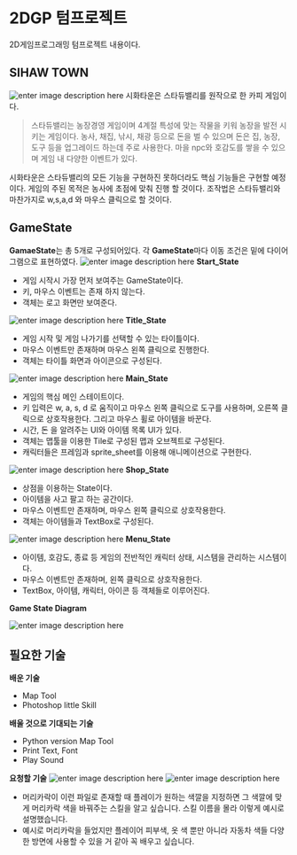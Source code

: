﻿# 2DGP 텀프로젝트

2D게임프로그래밍 텀프로젝트 내용이다.

## SIHAW TOWN
![enter image description here](https://i.esdrop.com/d/XTKNGpeIot.jpg)
시화타운은 스타듀밸리를 원작으로 한 카피 게임이다.
>스타듀밸리는 농장경영 게임이며 4계절 특성에 맞는 작물을 키워 농장을 발전 시키는 게임이다. 농사, 채집, 낚시, 채광 등으로 돈을 벌 수 있으며 돈은 집, 농장, 도구 등을 업그레이드 하는데 주로 사용한다. 마을 npc와 호감도를 쌓을 수 있으며 게임 내 다양한 이벤트가 있다.

시화타운은 스타듀밸리의 모든 기능을 구현하진 못하더라도 핵심 기능들은 구현할 예정이다. 게임의 주된 목적은 농사에 초점에 맞춰 진행 할 것이다. 조작법은 스타듀밸리와 마찬가지로 w,s,a,d 와 마우스 클릭으로 할 것이다.

## GameState
**GamaeState**는 총 5개로 구성되어있다.
각 **GameState**마다 이동 조건은 밑에 다이어그램으로 표현하였다.
![enter image description here](https://i.esdrop.com/d/AZTYUHU8Kp.jpg)
**Start_State**
- 게임 시작시 가장 먼저 보여주는 GameState이다.
- 키, 마우스 이벤트는 존재 하지 않는다.
- 객체는 로고 화면만 보여준다.

![enter image description here](https://i.esdrop.com/d/RD2MMuPjl5.jpg)
**Title_State**
- 게임 시작 및 게임 나가기를 선택할 수 있는 타이틀이다.
- 마우스 이벤트만 존재하며 마우스 왼쪽 클릭으로 진행한다.
- 객체는 타이틀 화면과 아이콘으로 구성된다.

![enter image description here](https://mblogthumb-phinf.pstatic.net/MjAxODA3MTZfMzEg/MDAxNTMxNzE5NjgwNDU1.hTAosRMRD48Piu20tVCIhQCVmVDQqKYtYObGH930ypEg.fUKvaX6RlbSEWsNVLcRUVU9QUJFr_HocLARLd8Tbcz8g.PNG.elancia_0/08.png?type=w800)
**Main_State**
- 게임의 핵심 메인 스테이트이다.
- 키 입력은 w, a, s, d 로 움직이고 마우스 왼쪽 클릭으로 도구를 사용하며, 오른쪽 클릭으로 상호작용한다. 그리고 마우스 휠로 아이템을 바꾼다.
- 시간, 돈 을 알려주는 UI와 아이템 목록 UI가 있다.
- 객체는 맵툴을 이용한 Tile로 구성된 맵과 오브젝트로 구성된다.
- 캐릭터들은 프레임과 sprite_sheet를 이용해 애니메이션으로 구현한다.

![enter image description here](https://postfiles.pstatic.net/MjAxODEwMzBfMTgy/MDAxNTQwODMzODA0NTY1.xfeNK24S0YWngGsdQ0dVLZIaG_ArgPlnJ245J6jiQisg.UCq8IpMkvzqsOshgYczpSqDTqezagpbA9yYD83JzBmgg.PNG.900pixel/image_6559740771540833773088.png?type=w773)
**Shop_State**
- 상점을 이용하는 State이다.
- 아이템을 사고 팔고 하는 공간이다.
- 마우스 이벤트만 존재하며, 마우스 왼쪽 클릭으로 상호작용한다.
- 객체는 아이템들과 TextBox로 구성된다.



![enter image description here](https://img1.daumcdn.net/thumb/R720x0.q80/?scode=mtistory2&fname=http://cfile27.uf.tistory.com/image/224E9E4858D638552E19B6)
**Menu_State**
- 아이템, 호감도, 종료 등 게임의 전반적인 캐릭터 상태, 시스템을 관리하는 시스템이다.
- 마우스 이벤트만 존재하며, 왼쪽 클릭으로 상호작용한다.
- TextBox, 아이템, 캐릭터, 아이콘 등 객체들로 이루어진다.

**Game State Diagram**

![enter image description here](https://i.esdrop.com/d/auqZDlouwd.PNG)
## 필요한 기술
**배운 기술**
- Map Tool
- Photoshop little Skill

**배울 것으로 기대되는 기술**
- Python version Map Tool
- Print Text, Font
- Play Sound

**요청할 기술**
![enter image description here](https://i.esdrop.com/d/o2au5X0yZQ.png)
![enter image description here](https://i.esdrop.com/d/zBMH6zuX0I.png)
- 머리카락이 이런 파일로 존재할 때 플레이가 원하는 색깔을 지정하면 그 색깔에 맞게 머리카락 색을 바꿔주는 스킬을 알고 싶습니다. 스킬 이름을 몰라 이렇게 예시로 설명했습니다.
- 예시로 머리카락을 들었지만 플레이어 피부색, 옷 색 뿐만 아니라 자동차 색들 다양한 방면에 사용할 수 있을 거 같아 꼭 배우고 싶습니다.
